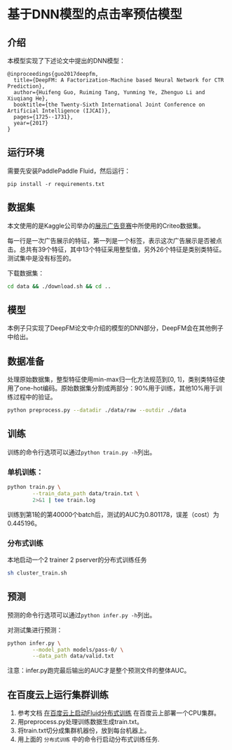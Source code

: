 
# 基于DNN模型的点击率预估模型

## 介绍
本模型实现了下述论文中提出的DNN模型：

```text
@inproceedings{guo2017deepfm,
  title={DeepFM: A Factorization-Machine based Neural Network for CTR Prediction},
  author={Huifeng Guo, Ruiming Tang, Yunming Ye, Zhenguo Li and Xiuqiang He},
  booktitle={the Twenty-Sixth International Joint Conference on Artificial Intelligence (IJCAI)},
  pages={1725--1731},
  year={2017}
}
```

## 运行环境
需要先安装PaddlePaddle Fluid，然后运行：

```shell
pip install -r requirements.txt
```

## 数据集
本文使用的是Kaggle公司举办的[展示广告竞赛](https://www.kaggle.com/c/criteo-display-ad-challenge/)中所使用的Criteo数据集。

每一行是一次广告展示的特征，第一列是一个标签，表示这次广告展示是否被点击。总共有39个特征，其中13个特征采用整型值，另外26个特征是类别类特征。测试集中是没有标签的。

下载数据集：
```bash
cd data && ./download.sh && cd ..
```

## 模型
本例子只实现了DeepFM论文中介绍的模型的DNN部分，DeepFM会在其他例子中给出。


## 数据准备
处理原始数据集，整型特征使用min-max归一化方法规范到[0, 1]，类别类特征使用了one-hot编码。原始数据集分割成两部分：90%用于训练，其他10%用于训练过程中的验证。

```bash
python preprocess.py --datadir ./data/raw --outdir ./data
```

## 训练
训练的命令行选项可以通过`python train.py -h`列出。

### 单机训练：
```bash
python train.py \
        --train_data_path data/train.txt \
        2>&1 | tee train.log
```

训练到第1轮的第40000个batch后，测试的AUC为0.801178，误差（cost）为0.445196。

### 分布式训练

本地启动一个2 trainer 2 pserver的分布式训练任务

```bash
sh cluster_train.sh
```

## 预测
预测的命令行选项可以通过`python infer.py -h`列出。

对测试集进行预测：
```bash
python infer.py \
        --model_path models/pass-0/ \
        --data_path data/valid.txt
```
注意：infer.py跑完最后输出的AUC才是整个预测文件的整体AUC。

## 在百度云上运行集群训练
1. 参考文档 [在百度云上启动Fluid分布式训练](https://github.com/PaddlePaddle/FluidDoc/blob/develop/doc/fluid/user_guides/howto/training/train_on_baidu_cloud_cn.rst) 在百度云上部署一个CPU集群。
1. 用preprocess.py处理训练数据生成train.txt。
1. 将train.txt切分成集群机器份，放到每台机器上。
1. 用上面的 `分布式训练` 中的命令行启动分布式训练任务.